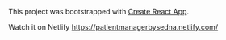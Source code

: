 This project was bootstrapped with [Create React App](https://github.com/facebook/create-react-app).

Watch it on Netlify https://patientmanagerbysedna.netlify.com/
